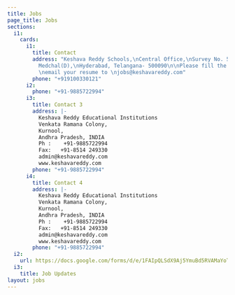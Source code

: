```yaml
---
title: Jobs
page_title: Jobs
sections:
  i1:
    cards:
      i1:
        title: Contact
        address: "Keshava Reddy Schools,\nCentral Office,\nSurvey No. 56/B, Bachupally(V),\nQuthbullapur(M),
          Medchal(D),\nHyderabad, Telangana- 500090\n\nPlease fill the form and also
          \nemail your resume to \njobs@keshavareddy.com"
        phone: "+919100330121"
      i2:
        phone: "+91-9885722994"
      i3:
        title: Contact 3
        address: |-
          Keshava Reddy Educational Institutions
          Venkata Ramana Colony,
          Kurnool,
          Andhra Pradesh, INDIA
          Ph :    +91-9885722994
          Fax:   +91-8514 249330
          admin@keshavareddy.com
          www.keshavareddy.com
        phone: "+91-9885722994"
      i4:
        title: Contact 4
        address: |-
          Keshava Reddy Educational Institutions
          Venkata Ramana Colony,
          Kurnool,
          Andhra Pradesh, INDIA
          Ph :    +91-9885722994
          Fax:   +91-8514 249330
          admin@keshavareddy.com
          www.keshavareddy.com
        phone: "+91-9885722994"
  i2:
    url: https://docs.google.com/forms/d/e/1FAIpQLSdX9Aj5YmuBd5RVAMaYoTZa1E8KMV9YAmvuzDWQNUhIS_4rNQ/viewform?usp=sf_link
  i3:
    title: Job Updates
layout: jobs
---
```



